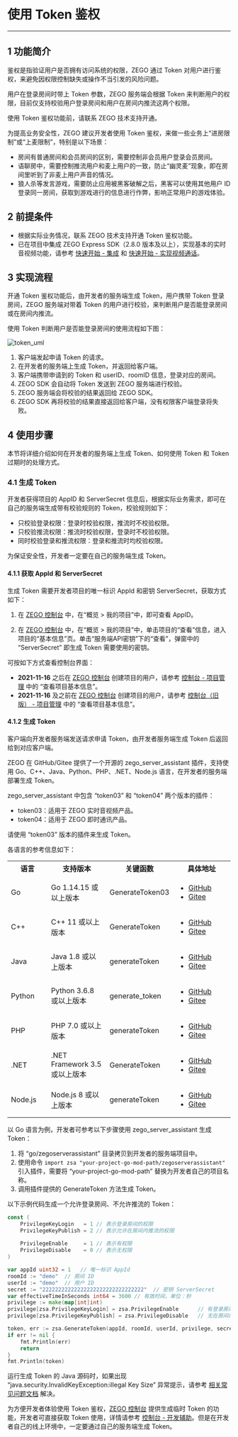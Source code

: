 # 使用 Token 鉴权

---

## 1 功能简介

鉴权是指验证用户是否拥有访问系统的权限，ZEGO 通过 Token 对用户进行鉴权，来避免因权限控制缺失或操作不当引发的风险问题。

用户在登录房间时带上 Token 参数，ZEGO 服务端会根据 Token 来判断用户的权限，目前仅支持校验用户登录房间和用户在房间内推流这两个权限。

<div class="mk-warning">

使用 Token 鉴权功能前，请联系 ZEGO 技术支持开通。

</div>

为提高业务安全性，ZEGO 建议开发者使用 Token 鉴权，来做一些业务上“进房限制”或“上麦限制”，特别是以下场景：

- 房间有普通房间和会员房间的区别，需要控制非会员用户登录会员房间。
- 语聊房中，需要控制推流用户和麦上用户的一致，防止“幽灵麦”现象，即在房间里听到了非麦上用户声音的情况。
- 狼人杀等发言游戏，需要防止应用被黑客破解之后，黑客可以使用其他用户 ID 登录同一房间，获取到游戏进行的信息进行作弊，影响正常用户的游戏体验。

## 2 前提条件

- 根据实际业务情况，联系 ZEGO 技术支持开通 Token 鉴权功能。
- 已在项目中集成 ZEGO Express SDK（2.8.0 版本及以上），实现基本的实时音视频功能，请参考 [快速开始 - 集成](!ExpressVideoSDK-Integration/SDK_Integration) 和 [快速开始 - 实现视频通话](!ExpressVideoSDK-Integration/Solution_Implementation)。


## 3 实现流程

开通 Token 鉴权功能后，由开发者的服务端生成 Token，用户携带 Token 登录房间，ZEGO 服务端对带着 Token 的用户进行校验，来判断用户是否能登录房间或在房间内推流。

使用 Token 判断用户是否能登录房间的使用流程如下图：

![token_uml](/Pics/QuickStart/token_uml.png)

1. 客户端发起申请 Token 的请求。
2. 在开发者的服务端上生成 Token，并返回给客户端。
3. 客户端携带申请到的 Token 和 userID、roomID 信息，登录对应的房间。
4. ZEGO SDK 会自动将 Token 发送到 ZEGO 服务端进行校验。
5. ZEGO 服务端会将校验的结果返回给 ZEGO SDK。
6. ZEGO SDK 再将校验的结果直接返回给客户端，没有权限客户端登录将失败。


## 4 使用步骤

本节将详细介绍如何在开发者的服务端上生成 Token、如何使用 Token 和 Token 过期时的处理方式。

### 4.1 生成 Token

开发者获得项目的 AppID 和 ServerSecret 信息后，根据实际业务需求，即可在自己的服务端生成带有校验规则的 Token，校验规则如下：

- 只校验登录权限：登录时校验权限，推流时不校验权限。
- 只校验推流权限：推流时校验权限，登录时不校验权限。
- 同时校验登录和推流权限：登录和推流时均校验权限。


<div class="mk-warning">

为保证安全性，开发者一定要在自己的服务端生成 Token。

</div>


#### 4.1.1 获取 AppId 和 ServerSecret

生成 Token 需要开发者项目的唯一标识 AppId 和密钥 ServerSecret，获取方式如下：

1. 在 [ZEGO 控制台](https://console.zego.im/) 中，在“概览 > 我的项目”中，即可查看 AppID。


2. 在 [ZEGO 控制台](https://console.zego.im/) 中，在“概览 > 我的项目”中，单击项目的“查看”信息，进入项目的“基本信息”页。单击“服务端API密钥”下的“查看”，弹窗中的 “ServerSecret” 即生成 Token 需要使用的密钥。


<div class = 'mk-hint'>

可按如下方式查看控制台界面：
- **2021-11-16** 之后在 [ZEGO 控制台](https://console.zego.im) 创建项目的用户，请参考 [控制台 - 项目管理](12107#3)  中的 “查看项目基本信息”。
- **2021-11-16** 及之前在 [ZEGO 控制台](https://console.zego.im) 创建项目的用户，请参考  [控制台（旧版） - 项目管理](1265#3)  中的 “查看项目基本信息”。
</div>



#### 4.1.2 生成 Token

客户端向开发者服务端发送请求申请 Token，由开发者服务端生成 Token 后返回给到对应客户端。

ZEGO 在 GitHub/Gitee 提供了一个开源的 zego_server_assistant 插件，支持使用 Go、C++、Java、Python、PHP、.NET、Node.js 语言，在开发者的服务端部署生成 Token。


<div class = 'mk-warning'>

zego_server_assistant 中包含 “token03” 和 “token04” 两个版本的插件：

- token03：适用于 ZEGO 实时音视频产品。
- token04：适用于 ZEGO 即时通讯产品。

请使用 “token03” 版本的插件来生成 Token。

</div>

各语言的参考信息如下：

<table>
  <colgroup>
    <col width="20%">
    <col width="30%">
    <col width="20%">
    <col width="30%">
  </colgroup>
  <tbody><tr>
    <th>语言</th>
    <th>支持版本</th>
    <th>关键函数</th>
    <th>具体地址</th>
  </tr>
  <tr>
    <td>Go</td>
    <td>Go 1.14.15 或以上版本</td>
    <td>GenerateToken03</td>
    <td><ul><li><a target="_blank" href="https://github.com/zegoim/zego_server_assistant/blob/release/github/token/go/src/token03">GitHub</a></li><li><a target="_blank" href="https://gitee.com/zegodev_admin/zego_server_assistant/blob/release/github/token/go/src/token03">Gitee</a></li></ul></td>
  </tr>
  <tr>
    <td>C++</td>
    <td>C++ 11 或以上版本</td>
    <td>GenerateToken</td>
    <td><ul><li><a target="_blank" href="https://github.com/zegoim/zego_server_assistant/blob/release/github/token/c%2B%2B/token03">GitHub</a></li><li><a target="_blank" href="https://gitee.com/zegodev_admin/zego_server_assistant/tree/release/github/token/c++/token03">Gitee</a></li></ul></td>
  </tr>
  <tr>
    <td>Java</td>
    <td>Java 1.8 或以上版本</td>
    <td>generateToken</td>
    <td><ul><li><a target="_blank" href="https://github.com/zegoim/zego_server_assistant/tree/release/github/token/java/token03">GitHub</a></li><li><a target="_blank" href="https://gitee.com/zegodev_admin/zego_server_assistant/tree/release/github/token/java/token03">Gitee</a></li></ul></td>
  </tr>
  <tr>
    <td>Python</td>
    <td>Python 3.6.8 或以上版本</td>
    <td>generate_token</td>
    <td><ul><li><a target="_blank" href="https://github.com/zegoim/zego_server_assistant/tree/release/github/token/python/token03">GitHub</a></li><li><a target="_blank" href="https://gitee.com/zegodev_admin/zego_server_assistant/tree/release/github/token/python/token03">Gitee</a></li></ul></td>
  </tr>
  <tr>
    <td>PHP</td>
    <td>PHP 7.0 或以上版本</td>
    <td>generateToken</td>
    <td><ul><li><a target="_blank" href="https://github.com/zegoim/zego_server_assistant/tree/release/github/token/php/token03">GitHub</a></li><li><a target="_blank" href="https://gitee.com/zegodev_admin/zego_server_assistant/tree/release/github/token/php/token03">Gitee</a></li></ul></td>
  </tr>
  <tr>
    <td>.NET</td>
    <td>.NET Framework 3.5 或以上版本</td>
    <td>GenerateToken</td>
    <td><ul><li><a target="_blank" href="https://github.com/zegoim/zego_server_assistant/tree/release/github/token/.net/token03">GitHub</a></li><li><a target="_blank" href="https://gitee.com/zegodev_admin/zego_server_assistant/tree/release/github/token/.net/token03">Gitee</a></li></ul></td>
  </tr>
  <tr>
    <td>Node.js</td>
    <td>Node.js 8 或以上版本</td>
    <td>generateToken</td>
    <td><ul><li><a target="_blank" href="https://github.com/zegoim/zego_server_assistant/tree/release/github/token/nodejs/token03">GitHub</a></li><li><a target="_blank" href="https://gitee.com/zegodev_admin/zego_server_assistant/tree/release/github/token/nodejs/token03">Gitee</a></li></ul></td>
  </tr>
</tbody></table>


以 Go 语言为例，开发者可参考以下步骤使用 zego_server_assistant 生成 Token：

1. 将 “go/zegoserverassistant” 目录拷贝到开发者的服务端项目中。
2. 使用命令 `import zsa "your-project-go-mod-path/zegoserverassistant"` 引入插件，需要将 “your-project-go-mod-path” 替换为开发者自己的项目名称。
3. 调用插件提供的 GenerateToken 方法生成 Token。


以下示例代码生成一个允许登录房间、不允许推流的 Token：

```go
const (
	PrivilegeKeyLogin   = 1 // 表示登录房间的权限
	PrivilegeKeyPublish = 2 // 表示允许在房间内推流的权限
  
	PrivilegeEnable     = 1 // 表示有权限
	PrivilegeDisable    = 0 // 表示无权限
)

var appId uint32 = 1   // 唯一标识 AppId
roomId := "demo"  // 房间 ID
userId := "demo"  // 用户 ID
secret := "22222222222222222222222222222222"  // 密钥 ServerSecret
var effectiveTimeInSeconds int64 = 3600 // 有效时间，单位：秒
privilege := make(map[int]int)
privilege[zsa.PrivilegeKeyLogin] = zsa.PrivilegeEnable      // 有登录房间权限
privilege[zsa.PrivilegeKeyPublish] = zsa.PrivilegeDisable   // 无在房间内推流权限

token, err := zsa.GenerateToken(appId, roomId, userId, privilege, secret, effectiveTimeInSeconds)
if err != nil {
    fmt.Println(err)
    return
}
fmt.Println(token)
```



<div class="mk-warning">


运行生成 Token 的 Java 源码时，如果出现 “java.security.InvalidKeyException:illegal Key Size” 异常提示，请参考 [相关常见问题文档](/faq/java_illegal_key_size_solution?product=ExpressVideo&platform=all) 解决。
</div>



为方便开发者体验使用 Token 鉴权，[ZEGO 控制台](https://console.zego.im/) 提供生成临时 Token 的功能，开发者可直接获取 Token 使用，详情请参考 [控制台 - 开发辅助](#16309)。但是在开发者自己的线上环境中，一定要通过自己的服务端生成 Token。















